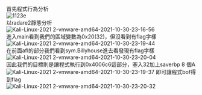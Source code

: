 首先程式行為分析   
![1123e](https://user-images.githubusercontent.com/91378841/139539262-cf77bbdc-3919-4668-8940-3893bf93cdc6.png)   
以radare2靜態分析   
![Kali-Linux-2021 2-vmware-amd64-2021-10-30-23-16-56](https://user-images.githubusercontent.com/91378841/139539276-a77243de-abec-4e20-a04c-c05d013a5cd6.png)   
進入main看到我們的區域變數為0x20(32)，但沒看到有flag字樣
![Kali-Linux-2021 2-vmware-amd64-2021-10-30-23-19-44](https://user-images.githubusercontent.com/91378841/139539328-e3a56c96-367f-47ca-a957-2c1dfbba2f90.png)   
在前面afl的部分我們看到sym.Billyhouse進去看發現有flag字樣   
![Kali-Linux-2021 2-vmware-amd64-2021-10-30-23-20-04](https://user-images.githubusercontent.com/91378841/139539459-70457f54-4624-4da7-b06d-30ac8eb900a5.png)   
因此我們的目標則是讓程式執行到0x4006c6這部分，塞入32加上saverbp 8 個A
![Kali-Linux-2021 2-vmware-amd64-2021-10-30-23-19-37](https://user-images.githubusercontent.com/91378841/139539525-553b62c4-25df-4245-ab00-27b94ae1a518.png)
即可讓程式bof得到flag   
![Kali-Linux-2021 2-vmware-amd64-2021-10-30-23-20-32](https://user-images.githubusercontent.com/91378841/139539568-5acf3853-540c-48ff-9087-b49c1638beeb.png)
